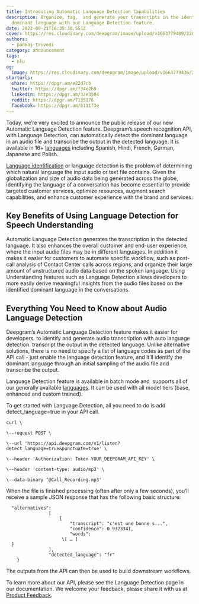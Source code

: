```yaml
---
title: Introducing Automatic Language Detection Capabilities
description: Organize, tag,  and generate your transcripts in the identified
  dominant language with our Language Detection feature.
date: 2022-09-21T16:35:38.551Z
cover: https://res.cloudinary.com/deepgram/image/upload/v1663779409/2209-ntroducing-automatic-language-detection-capabilities-thumb-554x220_1_yqwofm.png
authors:
  - pankaj-trivedi
category: announcement
tags:
  - nlu
og:
  image: https://res.cloudinary.com/deepgram/image/upload/v1663779436/2209-ntroducing-automatic-language-detection-capabilities-featured-1200x630_1_ktk1g0.png
shorturls:
  share: https://dpgr.am/e22d7cb
  twitter: https://dpgr.am/f34e2b9
  linkedin: https://dpgr.am/32e3504
  reddit: https://dpgr.am/7135176
  facebook: https://dpgr.am/b111f3e
---
```

Today, we’re very excited to announce the public release of our new Automatic Language Detection feature. Deepgram’s speech recognition API, with Language Detection, can automatically detect the dominant language in an audio file and transcribe the output in the detected language. It is available in 16+ [languages](https://developers.deepgram.com/documentation/features/language/) including Spanish, Hindi, French, German, Japanese and Polish.

[Language identification](https://en.wikipedia.org/wiki/Language_identification) or language detection is the problem of determining which natural language the input audio or text file contains. Given the globalization and size of audio data being generated across the globe, identifying the language of a conversation has become essential to provide targeted customer services, optimize resources, augment search capabilities, and enhance customer experience with the brand and services.

## **Key Benefits of Using Language Detection for Speech Understanding**

Automatic Language Detection generates the transcription in the detected language. It also enhances the overall customer and end-user experience, where the input audio files may be in different languages. In addition it makes it easier for customers to automate specific workflow, such as post-call analysis of Contact Center calls across regions, and organize their large amount of unstructured audio data based on the spoken language. Using Understanding features such as Language Detection allows developers to more easily derive meaningful insights from the audio files based on the identified dominant language in the conversations.

## **Everything You Need to Know about Audio Language Detection**

Deepgram’s Automatic Language Detection feature makes it easier for developers  to identify and generate audio transcription with auto language detection. transcript the output in the detected language. Unlike alternative solutions, there is no need to specify a list of language codes as part of the API call - just enable the language detection feature, and it’ll identify the dominant language through an initial sampling of the audio file and transcribe the output.

Language Detection feature is available in batch mode and  supports all of our generally available [languages](https://developers.deepgram.com/documentation/features/language/). It can be used with all model tiers (base, enhanced and custom trained). 

To get started with Language Detection, all you need to do is add detect_language=true in your API call.

```
curl \

\--request POST \

\--url 'https://api.deepgram.com/v1/listen?detect_language=true&punctuate=true' \

\--header 'Authorization: Token YOUR_DEEPGRAM_API_KEY' \

\--header 'content-type: audio/mp3' \

\--data-binary ‘@Call_Recording.mp3'
```

When the file is finished processing (often after only a few seconds), you’ll receive a sample JSON response that has the following basic structure:

```
  "alternatives":
                [
                    {
                        "transcript": "c'est une bonne s...",
                        "confidence": 0.9323341,
                        "words":
                     \[ … ]
  }
                ],
                "detected_language": "fr"
    }
```

The outputs from the API can then be used to build downstream workflows. 

To learn more about our API, please see the Language Detection page in our documentation. We welcome your feedback, please share it with us at [Product Feedback](https://deepgram.hellonext.co/b/feedback).
